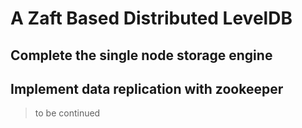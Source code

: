# A Zaft Based Distributed LevelDB

## Complete the single node storage engine
## Implement data replication with zookeeper

> to be continued

